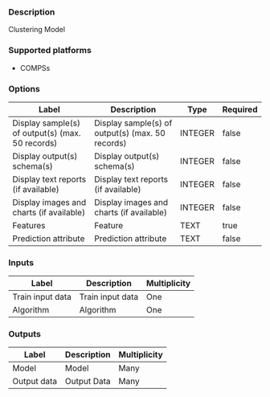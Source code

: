 ###  Description
Clustering Model

###  Supported platforms
* COMPSs

###  Options
| Label | Description | Type | Required |
|---|---|---|---|
| Display sample(s) of output(s) (max. 50 records) | Display sample(s) of output(s) (max. 50 records) | INTEGER | false |
| Display output(s) schema(s) | Display output(s) schema(s) | INTEGER | false |
| Display text reports (if available) | Display text reports (if available) | INTEGER | false |
| Display images and charts (if available) | Display images and charts (if available) | INTEGER | false |
| Features | Feature | TEXT | true |
| Prediction attribute | Prediction attribute | TEXT | false |

###  Inputs
| Label | Description | Multiplicity |
|---|---|---|
| Train input data | Train input data | One |
| Algorithm | Algorithm | One |

###  Outputs
| Label | Description | Multiplicity |
|---|---|---|
| Model | Model | Many |
| Output data | Output Data | Many |

